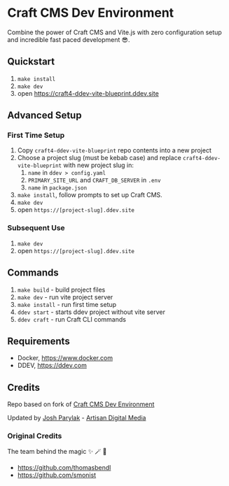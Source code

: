# Craft CMS Dev Environment

Combine the power of Craft CMS and Vite.js with zero configuration setup and incredible fast paced development 😎.

## Quickstart

1.  ``make install``
2.  ``make dev``
3.  open https://craft4-ddev-vite-blueprint.ddev.site


## Advanced Setup
### First Time Setup
1. Copy `craft4-ddev-vite-blueprint` repo contents into a new project
2. Choose a project slug (must be kebab case) and replace `craft4-ddev-vite-blueprint` with new project slug in:
    1. `name` in `ddev > config.yaml`
    2. `PRIMARY_SITE_URL` and `CRAFT_DB_SERVER` in `.env`
    3. `name` in `package.json`
3. ``make install``, follow prompts to set up Craft CMS.
4. ``make dev``
5. open `https://[project-slug].ddev.site`

### Subsequent Use
1. `make dev`
2. open `https://[project-slug].ddev.site`

## Commands
1. `make build` - build project files
2. `make dev` - run vite project server
3. `make install` - run first time setup
4. `ddev start` - starts ddev project without vite server
5. `ddev craft` - run Craft CLI commands

## Requirements

-   Docker, https://www.docker.com
-   DDEV, https://ddev.com


## Credits
Repo based on fork of [Craft CMS Dev Environment](https://github.com/thomasbendl/craft4-ddev-vite-blueprint)

Updated by [Josh Parylak](https://github.com/joshparylak) - [Artisan Digital Media](https://github.com/ArtisanDM)

### Original Credits
The team behind the magic ✨ 🪄 🦄

-  https://github.com/thomasbendl
-  https://github.com/smonist